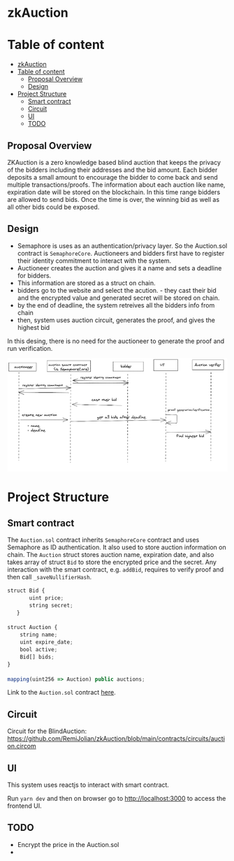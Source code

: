 # zkAuction

# Table of content

- [zkAuction](#zkauction)
- [Table of content](#table-of-content)
  - [Proposal Overview](#proposal-overview)
  - [Design](#design)
- [Project Structure](#project-structure)
  - [Smart contract](#smart-contract)
  - [Circuit](#circuit)
  - [UI](#ui)
  - [TODO](#todo)

## Proposal Overview

ZKAuction is a zero knowledge based blind auction that keeps the privacy of the bidders including their addresses and the bid amount. Each bidder deposits a small amount to encourage the bidder to come back and send multiple transactions/proofs. The information about each auction like name, expiration date will be stored on the blockchain. In this time range bidders are allowed to send bids. Once the time is over, the winning bid as well as all other bids could be exposed.

## Design

- Semaphore is uses as an authentication/privacy layer. So the Auction.sol contract is `SemaphoreCore`. Auctioneers and bidders first have to register their identity commitment to interact with the system.
- Auctioneer creates the auction and gives it a name and sets a deadline for bidders.
- This information are stored as a struct on chain.
- bidders go to the website and select the acution. - they cast their bid and the encrypted value and generated secret will be stored on chain.
- by the end of deadline, the system retreives all the bidders info from chain
- then, system uses auction circuit, generates the proof, and gives the highest bid

In this desing, there is no need for the auctioneer to generate the proof and run verification.

![](zkAuction2.png)

# Project Structure

## Smart contract

The `Auction.sol` contract inherits `SemaphoreCore` contract and uses Semaphore as ID authentication. It also used to store auction information on chain. The `Auction` struct stores auction name, expiration date, and also takes array of struct `Bid` to store the encrypted price and the secret.
Any interaction with the smart contract, e.g. `addBid`, requires to verify proof and then call `_saveNullifierHash`.

```javascript
struct Bid {
       uint price;
       string secret;
   }

struct Auction {
    string name;
    uint expire_date;
    bool active;
    Bid[] bids;
}

mapping(uint256 => Auction) public auctions;
```

Link to the `Auction.sol` contract [here](https://github.com/RemiJolian/zkAuction/blob/main/contracts/Auction.sol).

## Circuit

Circuit for the BlindAuction:
https://github.com/RemiJolian/zkAuction/blob/main/contracts/circuits/auction.circom

## UI

This system uses reactjs to interact with smart contract.

Run `yarn dev` and then on browser go to [http://localhost:3000](http://localhost:3000) to access the frontend UI.

## TODO

- Encrypt the price in the Auction.sol
-
